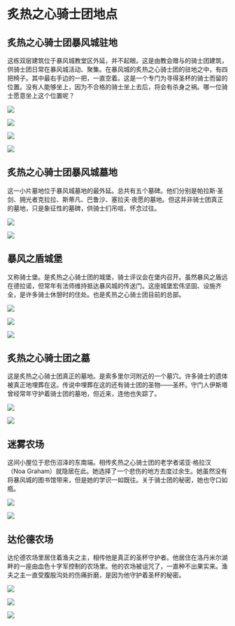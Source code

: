 # 炙热之心骑士团地点

## 炙热之心骑士团暴风城驻地

这栋双层建筑位于暴风城教堂区外延，并不起眼。这是由教会赠与的骑士团建筑，供骑士团日常在暴风城活动、聚集。在暴风城的炙热之心骑士团的驻地之中，有四把椅子。其中最右手边的一把，一直空着。这是一个专门为寻得圣杯的骑士而留的位置。没有人能够坐上，因为不合格的骑士坐上去后，将会有杀身之祸。哪一位骑士愿意坐上这个位置呢？

![](../.gitbook/assets/zhi-re-zhi-xin-qi-shi-tuan-bao-feng-cheng-zhu-di-1.jpg)

![](../.gitbook/assets/zhi-re-zhi-xin-qi-shi-tuan-bao-feng-cheng-zhu-di-2.jpg)

![](../.gitbook/assets/zhi-re-zhi-xin-qi-shi-tuan-bao-feng-cheng-zhu-di-3.jpg)

![](../.gitbook/assets/zhi-re-zhi-xin-qi-shi-tuan-bao-feng-cheng-zhu-di-di-tu-.jpg)

## 炙热之心骑士团暴风城墓地

这一小片墓地位于暴风城墓地的最外延。总共有五个墓碑。他们分别是帕拉斯·圣剑、拥光者克拉拉、斯蒂凡、巴鲁沙、塞拉夫·夜愿的墓地。但这并非骑士团真正的墓地，只是象征性的墓碑，供骑士们吊唁，怀念过往。

![](../.gitbook/assets/zhi-re-zhi-xin-qi-shi-tuan-bao-feng-cheng-mu-di-.jpg)

![](../.gitbook/assets/zhi-re-zhi-xin-qi-shi-tuan-bao-feng-cheng-mu-di-di-tu-.jpg)

## 暴风之盾城堡

又称骑士堡。是炙热之心骑士团的城堡，骑士评议会在堡内召开。虽然暴风之盾远在德拉诺，但常年有法师维持抵达暴风城的传送门。这座城堡宏伟坚固、设施齐全，是许多骑士休憩时的住处。也是炙热之心骑士团目前的总部。

![](../.gitbook/assets/bao-feng-zhi-dun-cheng-bao-1.jpg)

![](../.gitbook/assets/bao-feng-zhi-dun-cheng-bao-2.jpg)

![](../.gitbook/assets/bao-feng-zhi-dun-cheng-bao-di-tu-.jpg)

## 炙热之心骑士团之墓

这是炙热之心骑士团真正的墓地。是索多里尔河附近的一个墓穴。许多骑士的遗体被真正地埋葬在这。传说中埋葬在这的还有骑士团的圣物——圣杯。守门人伊斯塔曾经常年守护着骑士团的墓地，但近来，连他也失踪了。

![](../.gitbook/assets/zhi-re-zhi-xin-qi-shi-tuan-mu-di-.jpg)

![](../.gitbook/assets/zhi-re-zhi-xin-qi-shi-tuan-mu-di-di-tu-.jpg)

## 迷雾农场

这间小屋位于悲伤沼泽的东南端。相传炙热之心骑士团的老学者诺亚·格拉汉（Noa Graham）就隐居在此。她选择了一个悲伤的地方去度过余生。她虽然没有将暴风城的图书馆带来，但是她的学识一如既往。关于骑士团的秘密，她也守口如瓶。

![](../.gitbook/assets/mi-wu-nong-chang-.jpg)

![](../.gitbook/assets/mi-wu-nong-chang-di-tu-.jpg)

## 达伦德农场

达伦德农场里居住着渔夫之主，相传他是真正的圣杯守护者。他居住在洛丹米尔湖畔的一座由血色十字军控制的农场里。他的农场被诅咒了，一直种不出果实来。渔夫之主一直受腹股沟处的伤痛折磨，是因为他守护着圣杯的秘密。

![](../.gitbook/assets/da-lun-de-nong-chang-1.jpg)

![](../.gitbook/assets/da-lun-de-nong-chang-2.jpg)

![](../.gitbook/assets/da-lun-de-nong-chang-di-tu-.jpg)

